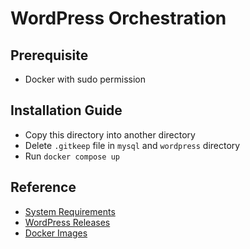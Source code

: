 # WordPress Orchestration

## Prerequisite
- Docker with sudo permission

## Installation Guide
- Copy this directory into another directory
- Delete `.gitkeep` file in `mysql` and `wordpress` directory
- Run `docker compose up`

## Reference
- [System Requirements](https://wordpress.org/about/requirements/)
- [WordPress Releases](https://wordpress.org/download/releases/)
- [Docker Images](https://hub.docker.com/_/wordpress)
